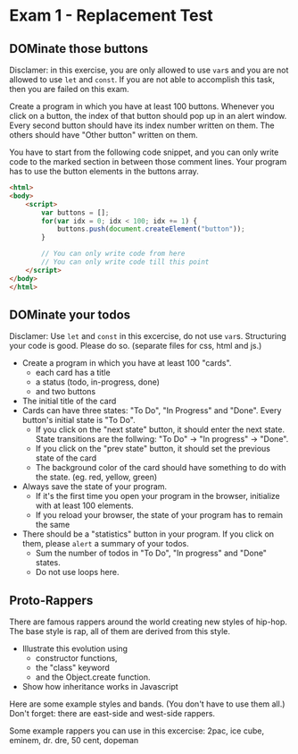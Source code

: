 # Exam 1 - Replacement Test

## DOMinate those buttons

Disclamer: in this exercise, you are only allowed to use `var`s and you are not allowed to use `let` and `const`.
If you are not able to accomplish this task, then you are failed on this exam.

Create a program in which you have at least 100 buttons.
Whenever you click on a button, the index of that button should pop up in an alert window.
Every second button should have its index number written on them. The others should have "Other button" written on them.

You have to start from the following code snippet, and you can only write code to the marked section in between those comment lines. Your program has to use the button elements in the buttons array.

```html
<html>
<body>
    <script>
        var buttons = [];
        for(var idx = 0; idx < 100; idx += 1) {
            buttons.push(document.createElement("button"));
        }

        // You can only write code from here
        // You can only write code till this point
    </script>
</body>
</html>
```

## DOMinate your todos

Disclamer:
Use `let` and `const` in this excercise, do not use `var`s.
Structuring your code is good. Please do so. (separate files for css, html and js.)

 - Create a program in which you have at least 100 "cards".
   - each card has a title
   - a status (todo, in-progress, done)
   - and two buttons
 - The initial title of the card
 - Cards can have three states: "To Do", "In Progress" and "Done". Every button's initial state is "To Do".
   - If you click on the "next state" button, it should enter the next state. State transitions are the follwing: "To Do" -> "In progress" -> "Done".
   - If you click on the "prev state" button, it should set the previous state of the card
   - The background color of the card should have something to do with the state. (eg. red, yellow, green)
 - Always save the state of your program.
   - If it's the first time you open your program in the browser, initialize with at least 100 elements.
   - If you reload your browser, the state of your program has to remain the same
 - There should be a "statistics" button in your program. If you click on them, please `alert` a summary of your todos.
   - Sum the number of todos in "To Do", "In progress" and "Done" states.
   - Do not use loops here.


## Proto-Rappers

There are famous rappers around the world creating new styles of hip-hop.
The base style is rap, all of them are derived from this style.

 - Illustrate this evolution using
   - constructor functions,
   - the "class" keyword
   - and the Object.create function.
 - Show how inheritance works in Javascript

Here are some example styles and bands. (You don't have to use them all.)
Don't forget: there are east-side and west-side rappers.

Some example rappers you can use in this excercise: 2pac, ice cube, eminem, dr. dre, 50 cent, dopeman

